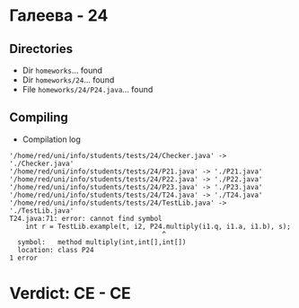 # Галеева - 24
## Directories
- Dir `homeworks`... found
- Dir `homeworks/24`... found
- File `homeworks/24/P24.java`... found
## Compiling
- Compilation log
```
'/home/red/uni/info/students/tests/24/Checker.java' -> './Checker.java'
'/home/red/uni/info/students/tests/24/P21.java' -> './P21.java'
'/home/red/uni/info/students/tests/24/P22.java' -> './P22.java'
'/home/red/uni/info/students/tests/24/P23.java' -> './P23.java'
'/home/red/uni/info/students/tests/24/T24.java' -> './T24.java'
'/home/red/uni/info/students/tests/24/TestLib.java' -> './TestLib.java'
T24.java:71: error: cannot find symbol
    int r = TestLib.example(t, i2, P24.multiply(i1.q, i1.a, i1.b), s);
                                      ^
  symbol:   method multiply(int,int[],int[])
  location: class P24
1 error

```
# Verdict: **CE** - CE
